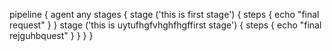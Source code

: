 pipeline {
 agent any
  stages {
   stage ('this is first stage') {
    steps {
     echo "final request"
     }
    }
    stage ('this is uytufhgfvhghfhgffirst stage') {
    steps {
     echo "final rejguhbquest"
     }
    }
  }
}
